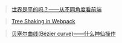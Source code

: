 > [世界是平的吗？——从不同角度看前端](https://mp.weixin.qq.com/s?__biz=MzAxODE2MjM1MA%3D%3D&mid=2651555834&idx=1&sn=85c55f94bc3ce695ce59fe2a31601b11#wechat_redirect)

> [Tree Shaking in Webpack](https://juejin.im/post/5c58df43e51d457ffc1bd065?utm_source=gold_browser_extension)

> [贝塞尔曲线(Bézier curve)——什么神仙操作](https://juejin.im/post/5be99bf66fb9a049db72a956?utm_source=gold_browser_extension)